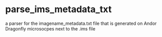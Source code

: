 # parse_ims_metadata_txt
a parser for the imagename_metadata.txt file that is generated on Andor Dragonfly microsocpes next to the .ims file 
